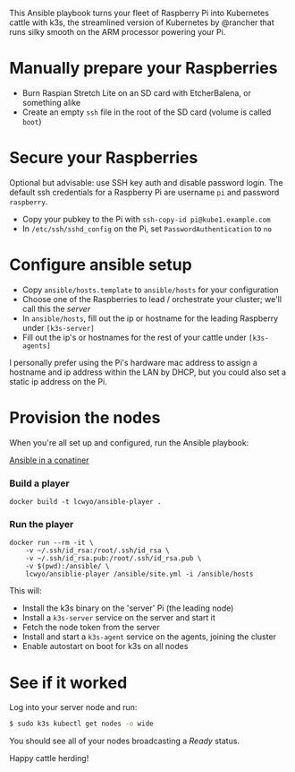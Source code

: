 This Ansible playbook turns your fleet of Raspberry Pi into Kubernetes cattle with k3s, the streamlined version of Kubernetes by @rancher that runs silky smooth on the ARM processor powering your Pi.

# Manually prepare your Raspberries
- Burn Raspian Stretch Lite on an SD card with EtcherBalena, or something alike
- Create an empty `ssh` file in the root of the SD card (volume is called `boot`)

# Secure your Raspberries
Optional but advisable: use SSH key auth and disable password login. 
The default ssh credentials for a Raspberry Pi are username `pi` and password `raspberry`.
- Copy your pubkey to the Pi with `ssh-copy-id pi@kube1.example.com`
- In `/etc/ssh/sshd_config` on the Pi, set `PasswordAuthentication` to `no`

# Configure ansible setup
- Copy `ansible/hosts.template` to `ansible/hosts` for your configuration
- Choose one of the Raspberries to lead / orchestrate your cluster; we'll call this the _server_
- In `ansible/hosts`, fill out the ip or hostname for the leading Raspberry under `[k3s-server]`
- Fill out the ip's or hostnames for the rest of your cattle under `[k3s-agents]`

I personally prefer using the Pi's hardware mac address to assign a hostname and ip address within the LAN by DHCP, but you could also set a static ip address on the Pi.

# Provision the nodes
When you're all set up and configured, run the Ansible playbook:

[Ansible in a conatiner](https://ruleoftech.com/2017/dockerizing-all-the-things-running-ansible-inside-docker-container)

### Build a player

```
docker build -t lcwyo/ansible-player .
```

### Run the player

```
docker run --rm -it \
    -v ~/.ssh/id_rsa:/root/.ssh/id_rsa \
    -v ~/.ssh/id_rsa.pub:/root/.ssh/id_rsa.pub \
    -v $(pwd):/ansible/ \
    lcwyo/ansiblie-player /ansible/site.yml -i /ansible/hosts
```


This will:
- Install the k3s binary on the 'server' Pi (the leading node)
- Install a `k3s-server` service on the server and start it
- Fetch the node token from the server
- Install and start a `k3s-agent` service on the agents, joining the cluster
- Enable autostart on boot for k3s on all nodes

# See if it worked
Log into your server node and run:
```bash
$ sudo k3s kubectl get nodes -o wide
```
You should see all of your nodes broadcasting a _Ready_ status.

Happy cattle herding!
